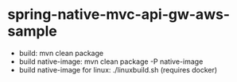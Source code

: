 # spring-native-mvc-api-gw-aws-sample

- build: mvn clean package
- build native-image: mvn clean package -P native-image
- build native-image for linux: ./linuxbuild.sh (requires docker)
